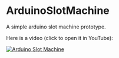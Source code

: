 # ArduinoSlotMachine

A simple arduino slot machine prototype.

Here is a video (click to open it in YouTube):

[![Arduino Slot Machine](https://img.youtube.com/vi/9MKsorsfurI/0.jpg)](https://www.youtube.com/watch?v=9MKsorsfurI)
